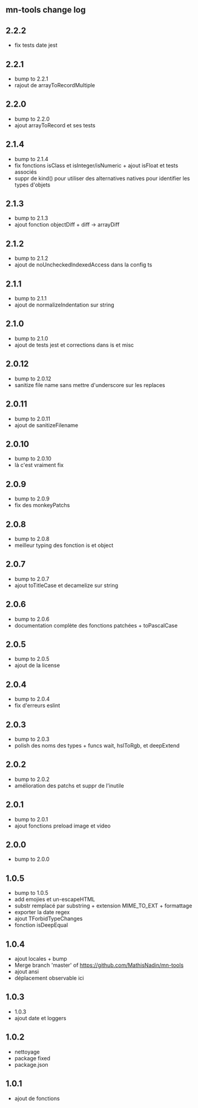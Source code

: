 ## mn-tools change log

## 2.2.2

- fix tests date jest

## 2.2.1

- bump to 2.2.1
- rajout de arrayToRecordMultiple

## 2.2.0

- bump to 2.2.0
- ajout arrayToRecord et ses tests

## 2.1.4

- bump to 2.1.4
- fix fonctions isClass et isInteger/isNumeric + ajout isFloat et tests associés
- suppr de kind() pour utiliser des alternatives natives pour identifier les types d'objets

## 2.1.3

- bump to 2.1.3
- ajout fonction objectDiff + diff -> arrayDiff

## 2.1.2

- bump to 2.1.2
- ajout de noUncheckedIndexedAccess dans la config ts

## 2.1.1

- bump to 2.1.1
- ajout de normalizeIndentation sur string

## 2.1.0

- bump to 2.1.0
- ajout de tests jest et corrections dans is et misc

## 2.0.12

- bump to 2.0.12
- sanitize file name sans mettre d'underscore sur les replaces

## 2.0.11

- bump to 2.0.11
- ajout de sanitizeFilename

## 2.0.10

- bump to 2.0.10
- là c'est vraiment fix

## 2.0.9

- bump to 2.0.9
- fix des monkeyPatchs

## 2.0.8

- bump to 2.0.8
- meilleur typing des fonction is et object

## 2.0.7

- bump to 2.0.7
- ajout toTitleCase et decamelize sur string

## 2.0.6

- bump to 2.0.6
- documentation complète des fonctions patchées + toPascalCase

## 2.0.5

- bump to 2.0.5
- ajout de la license

## 2.0.4

- bump to 2.0.4
- fix d'erreurs eslint

## 2.0.3

- bump to 2.0.3
- polish des noms des types + funcs wait, hslToRgb, et deepExtend

## 2.0.2

- bump to 2.0.2
- amélioration des patchs et suppr de l'inutile

## 2.0.1

- bump to 2.0.1
- ajout fonctions preload image et video

## 2.0.0

- bump to 2.0.0

## 1.0.5

- bump to 1.0.5
- add emojies et un-escapeHTML
- substr remplacé par substring + extension MIME_TO_EXT + formattage
- exporter la date regex
- ajout TForbidTypeChanges
- fonction isDeepEqual

## 1.0.4

- ajout locales + bump
- Merge branch 'master' of https://github.com/MathisNadin/mn-tools
- ajout ansi
- déplacement  observable ici

## 1.0.3

- 1.0.3
- ajout date et loggers

## 1.0.2

- nettoyage
- package fixed
- package.json

## 1.0.1

- ajout de fonctions

